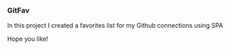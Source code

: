 ### GitFav

In this project I created a favorites list for my Github connections using SPA

Hope you like! 
